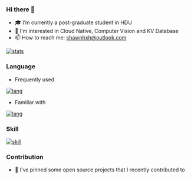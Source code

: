 ### Hi there 👋

- 🎓 I’m currently a post-graduate student in HDU
- 🧩 I'm interested in Cloud Native, Computer Vision and KV Database
- 📫 How to reach me: shawnhxh@outlook.com

[![stats](https://github-readme-stats-sigma-five.vercel.app/api?username=ShawnHXH)](https://github.com/ShawnHXH/ShawnHXH)

### Language

- Frequently used

[![lang](https://skillicons.dev/icons?i=go,py&theme=light)]()

- Familiar with

[![lang](https://skillicons.dev/icons?i=c,cpp,js,java,swift,rust&theme=light)]()

### Skill

[![skill](https://skillicons.dev/icons?i=docker,kubernetes,prometheus,mysql,redis,pytorch,linux,bash,git,md&theme=light)]()

### Contribution

- 🌱 I've pinned some open source projects that I recently contributed to
